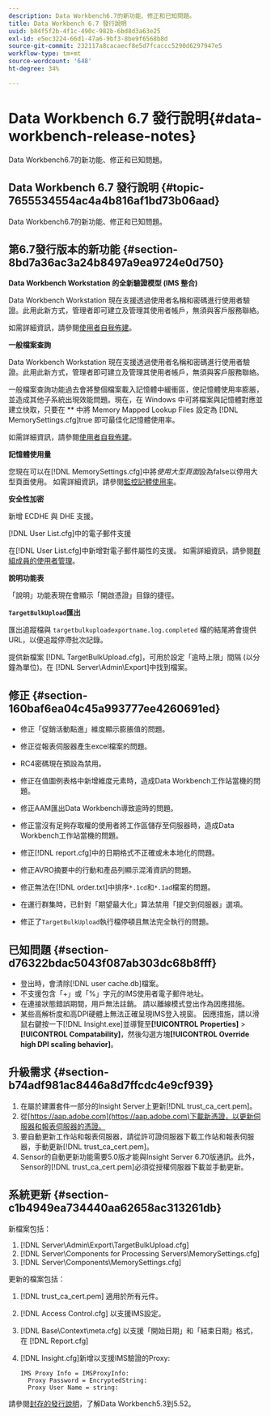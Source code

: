 ```yaml
---
description: Data Workbench6.7的新功能、修正和已知問題。
title: Data Workbench 6.7 發行說明
uuid: b84f5f2b-4f1c-490c-982b-6bd8d3a63e25
exl-id: e5ec3224-66d1-47a6-9bf3-8be9f6568b8d
source-git-commit: 232117a8cacaecf8e5d7fcaccc5290d6297947e5
workflow-type: tm+mt
source-wordcount: '648'
ht-degree: 34%

---
```


# Data Workbench 6.7 發行說明{#data-workbench-release-notes}

Data Workbench6.7的新功能、修正和已知問題。

## Data Workbench 6.7 發行說明 {#topic-7655534554ac4a4b816af1bd73b06aad}

Data Workbench6.7的新功能、修正和已知問題。

## 第6.7發行版本的新功能 {#section-8bd7a36ac3a24b8497a9ea9724e0d750}

**Data Workbench Workstation 的全新驗證模型 (IMS 整合)**

Data Workbench Workstation 現在支援透過使用者名稱和密碼進行使用者驗證。此用此新方式，管理者即可建立及管理其使用者帳戶，無須與客戶服務聯絡。

如需詳細資訊，請參閱[使用者自我佈建](https://experienceleague.adobe.com/docs/data-workbench/using/client/c-self-provisioning-users.html)。

**一般檔案查詢**

Data Workbench Workstation 現在支援透過使用者名稱和密碼進行使用者驗證。此用此新方式，管理者即可建立及管理其使用者帳戶，無須與客戶服務聯絡。

一般檔案查詢功能過去會將整個檔案載入記憶體中緩衝區，使記憶體使用率膨脹，並造成其他子系統出現效能問題。現在，在 Windows 中可將檔案與記憶體對應並建立快取，只要在 ** 中將 Memory Mapped Lookup Files 設定為 [!DNL MemorySettings.cfg]true 即可最佳化記憶體使用率。

如需詳細資訊，請參閱[使用者自我佈建](https://experienceleague.adobe.com/docs/data-workbench/using/client/c-self-provisioning-users.html)。

**記憶體使用量**

您現在可以在[!DNL MemorySettings.cfg]中將&#x200B;*使用大型頁面*&#x200B;設為false以停用大型頁面使用。 如需詳細資訊，請參閱[監控記體使用率](https://experienceleague.adobe.com/docs/data-workbench/using/server-admin-install/admin-dwb-server/t-mntr-mry-usg.html)。

**安全性加密**

新增 ECDHE 與 DHE 支援。

[!DNL User List.cfg]中的電子郵件支援

在[!DNL User List.cfg]中新增對電子郵件屬性的支援。 如需詳細資訊，請參閱[群組成員的使用者管理](https://docs.adobe.com/help/en/data-workbench/using/server-admin-install/admin-dwb-server/access-control/dwb-self-admin-member-access.html)。

**說明功能表**

「說明」功能表現在會顯示「開啟憑證」目錄的捷徑。

**`TargetBulkUpload`匯出**

匯出追蹤檔與 `targetbulkuploadexportname.log.completed` 檔的結尾將會提供 URL，以便追蹤停滯批次記錄。

提供新檔案 [!DNL TargetBulkUpload.cfg]，可用於設定「逾時上限」間隔 (以分鐘為單位)。在 [!DNL Server\Admin\Export\]中找到檔案。

## 修正 {#section-160baf6ea04c45a993777ee4260691ed}

* 修正「促銷活動點進」維度顯示膨脹值的問題。
* 修正從報表伺服器產生excel檔案的問題。
* RC4密碼現在預設為禁用。
* 修正在值圖例表格中新增維度元素時，造成Data Workbench工作站當機的問題。
* 修正AAM匯出Data Workbench導致逾時的問題。
* 修正當沒有足夠存取權的使用者將工作區儲存至伺服器時，造成Data Workbench工作站當機的問題。
* 修正[!DNL report.cfg]中的日期格式不正確或未本地化的問題。
* 修正AVRO摘要中的行動和產品列顯示混淆資訊的問題。
* 修正無法在[!DNL order.txt]中排序`*.1cd`和`*.1ad`檔案的問題。

* 在運行群集時，已針對「期望最大化」算法禁用「提交到伺服器」選項。
* 修正了`TargetBulkUpload`執行檔停頓且無法完全執行的問題。

## 已知問題 {#section-d76322bdac5043f087ab303dc68b8fff}

* 登出時，會清除[!DNL user cache.db]檔案。
* 不支援包含「+」或「%」字元的IMS使用者電子郵件地址。
* 在連接狀態錯誤期間，用戶無法註銷。 請以離線模式登出作為因應措施。
* 某些高解析度和高DPI硬體上無法正確呈現IMS登入視窗。 因應措施，請以滑鼠右鍵按一下[!DNL Insight.exe]並導覽至&#x200B;**[!UICONTROL Properties]** > **[!UICONTROL Compatability]**，然後勾選方塊&#x200B;**[!UICONTROL Override high DPI scaling behavior]**。

## 升級需求 {#section-b74adf981ac8446a8d7ffcdc4e9cf939}

1. 在屬於建置套件一部分的Insight Server上更新[!DNL trust_ca_cert.pem]。
1. 從[https://aap.adobe.com](https://aap.adobe.com)下載新憑證，以更新伺服器和報表伺服器的憑證。
1. 要自動更新工作站和報表伺服器，請從許可證伺服器下載工作站和報表伺服器，手動更新[!DNL trust_ca_cert.pem]。
1. Sensor的自動更新功能需要5.0版才能與Insight Server 6.70版通訊。此外，Sensor的[!DNL trust_ca_cert.pem]必須從授權伺服器下載並手動更新。

## 系統更新 {#section-c1b4949ea734440aa62658ac313261db}

新檔案包括：

1. [!DNL Server\Admin\Export\TargetBulkUpload.cfg]
1. [!DNL Server\Components for Processing Servers\MemorySettings.cfg]
1. [!DNL Server\Components\MemorySettings.cfg]

更新的檔案包括：

1. [!DNL trust_ca_cert.pem] 適用於所有元件。
1. [!DNL Access Control.cfg] 以支援IMS設定。
1. [!DNL Base\Context\meta.cfg] 以支援「開始日期」和「結束日期」格式，在  [!DNL Report.cfg]

1. [!DNL Insight.cfg]新增以支援IMS驗證的Proxy:

   ```
   IMS Proxy Info = IMSProxyInfo: 
     Proxy Password = EncryptedString:
     Proxy User Name = string:
   ```

請參閱[封存的發行說明](https://experienceleague.adobe.com/docs/data-workbench/using/release-notes/release-notes.html)，了解Data Workbench5.3到5.52。
